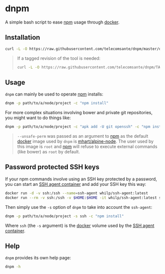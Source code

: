 # dnpm

A simple bash script to ease [npm][1] usage through [docker][2].

## Installation

```bash
curl -L -O https://raw.githubusercontent.com/telecomsante/dnpm/master/dnpm
```

> If a tagged revision of the tool is needed:
>
> ```bash
> curl -L -O https://raw.githubusercontent.com/telecomsante/dnpm/TAG/dnpm
> ```

## Usage

`dnpm` can mainly be used to operate [npm][1] installs:

```bash
dnpm -p path/to/a/node/project -c "npm install"
```

For more complex situations involving bower and private git repositories, you might want to do things like:

```bash
dnpm -p path/to/a/node/project -c "apk add -U git openssh" -c "npm install --unsafe-perm"
```

> `--unsafe-perm` was passed as an argument to [npm][1] as the default [docker][2] image used by `dnpm` is [mhart/alpine-node][4].
> The user used by this image is `root` and [npm][1] will refuse to execute external commands (like bower) as `root` by default.

## Password protected SSH keys

If your npm commands involve using an SSH key protected by a password, you can start an [SSH agent container][3] and add your SSH key this way:

```bash
docker run -d -v ssh:/ssh --name=ssh-agent whilp/ssh-agent:latest
docker run --rm -v ssh:/ssh -v $HOME:$HOME -it whilp/ssh-agent:latest ssh-add $HOME/.ssh/id_rsa
```

Then simply use the `-s` option of `dnpm` to take into account the `ssh-agent`:

```bash
dnpm -p path/to/a/node/project -s ssh -c "npm install"
```

Where `ssh` (the `-s` argument) is the [docker][2] volume used by the [SSH agent container][3].

## Help

`dnpm` provides its own help page:

```bash
dnpm -h
```

[1]: https://www.npmjs.com/
[2]: https://www.docker.com/
[3]: https://github.com/whilp/ssh-agent
[4]: https://hub.docker.com/r/mhart/alpine-node/
